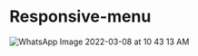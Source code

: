 # Responsive-menu
![WhatsApp Image 2022-03-08 at 10 43 13 AM](https://user-images.githubusercontent.com/100901679/157170667-7a5292a3-0161-4e05-9d89-dc87f4007b15.jpeg)
